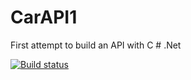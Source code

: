 # CarAPI1
First attempt to build an API with C # .Net

[![Build status](https://ci.appveyor.com/api/projects/status/yyvd2f661d6opktn/branch/master?svg=true)](https://ci.appveyor.com/project/Citrangulo/carapi1/branch/master)

